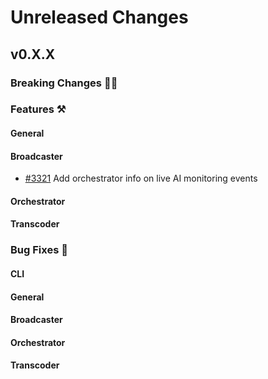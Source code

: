 # Unreleased Changes

## v0.X.X

### Breaking Changes 🚨🚨

### Features ⚒

#### General

#### Broadcaster
- [#3321](https://github.com/livepeer/go-livepeer/pull/3321) Add orchestrator info on live AI monitoring events

#### Orchestrator

#### Transcoder

### Bug Fixes 🐞

#### CLI

#### General

#### Broadcaster

#### Orchestrator

#### Transcoder
